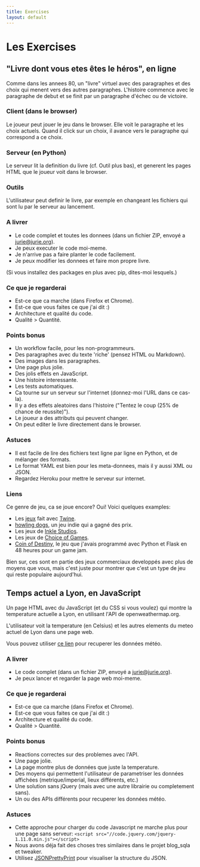 ```yaml
---
title: Exercises
layout: default
---
```

# Les Exercises

## "Livre dont vous etes êtes le héros", en ligne

Comme dans les annees 80, un "livre" virtuel avec des paragraphes et des choix qui menent vers des autres paragraphes. L'histoire commence avec le paragraphe de debut et se finit par un paragraphe d'échec ou de victoire.

### Client (dans le browser)

Le joueur peut jouer le jeu dans le browser. Elle voit le paragraphe et les choix actuels. Quand il click sur un choix, il avance vers le paragraphe qui correspond a ce choix.

### Serveur (en Python)

Le serveur lit la definition du livre (cf. Outil plus bas), et generent les pages HTML que le joueur voit dans le browser.

### Outils

L'utilisateur peut definir le livre, par exemple en changeant les fichiers qui sont lu par le serveur au lancement.

### A livrer

- Le code complet et toutes les donnees (dans un fichier ZIP, envoyé a jurie@jurie.org).
- Je peux executer le code moi-meme.
- Je n'arrive pas a faire planter le code facilement.
- Je peux modifier les donnees et faire mon propre livre.

(Si vous installez des packages en plus avec pip, dites-moi lesquels.)

### Ce que je regarderai

- Est-ce que ca marche (dans Firefox et Chrome).
- Est-ce que vous faites ce que j'ai dit :)
- Architecture et qualité du code.
- Qualité > Quantité.

### Points bonus

- Un workflow facile, pour les non-programmeurs.
- Des paragraphes avec du texte 'riche' (pensez HTML ou Markdown).
- Des images dans les paragraphes.
- Une page plus jolie.
- Des jolis effets en JavaScript.
- Une histoire interessante.
- Les tests automatiques.
- Ca tourne sur un serveur sur l'internet (donnez-moi l'URL dans ce cas-la).
- Il y a des effets aleatoires dans l'histoire ("Tentez le coup (25% de chance de reussite)").
- Le joueur a des attributs qui peuvent changer.
- On peut editer le livre directement dans le browser.

### Astuces

- Il est facile de lire des fichiers text ligne par ligne en Python, et de mélanger des formats.
- Le format YAML est bien pour les meta-donnees, mais il y aussi XML ou JSON.
- Regardez Heroku pour mettre le serveur sur internet.

### Liens

Ce genre de jeu, ca se joue encore? Oui! Voici quelques examples:

- Les [jeux](http://twinehub.weebly.com/) fait avec [Twine](http://twinery.org/).
- [howling dogs](http://aliendovecote.com/uploads/twine/howlingdogs/howlingdogs.html), un jeu indie qui a gagné des prix.
- Les jeux de [Inkle Studios](http://www.inklestudios.com/).
- Les jeux de [Choice of Games](https://www.choiceofgames.com/).
- [Coin of Destiny](http://molyjam12.herokuapp.com), le jeu que j'avais programmé avec Python et Flask en 48 heures pour un game jam.

Bien sur, ces sont en partie des jeux commerciaux developpés avec plus de moyens que vous, mais c'est juste pour montrer que c'est un type de jeu qui reste populaire aujourd'hui.

## Temps actuel a Lyon, en JavaScript

Un page HTML avec du JavaScript (et du CSS si vous voulez) qui montre la temperature actuelle a Lyon, en utilisant l'API de openweathermap.org.

L'utilisateur voit la temperature (en Celsius) et les autres elements du meteo actuel de Lyon dans une page web.

Vous pouvez utiliser [ce lien](http://api.openweathermap.org/data/2.5/find?q=Lyon,fr&units=metric) pour recuperer les données météo.

### A livrer

- Le code complet (dans un fichier ZIP, envoyé a jurie@jurie.org).
- Je peux lancer et regarder la page web moi-meme.

### Ce que je regarderai

- Est-ce que ca marche (dans Firefox et Chrome).
- Est-ce que vous faites ce que j'ai dit :)
- Architecture et qualité du code.
- Qualité > Quantité.

### Points bonus

- Reactions correctes sur des problemes avec l'API.
- Une page jolie.
- La page montre plus de données que juste la temperature.
- Des moyens qui permettent l'utilisateur de parametriser les données affichées (metrique/imperial, lieux différents, etc.)
- Une solution sans jQuery (mais avec une autre librairie ou completement sans).
- Un ou des APIs différents pour recuperer les données météo.

### Astuces

- Cette approche pour charger du code Javascript ne marche plus pour une page sans serveur:
```<script src="//code.jquery.com/jquery-1.11.0.min.js"></script>```
- Nous avons déja fait des choses tres similaires dans le projet blog_sqla et tweaker.
- Utilisez [JSONPrettyPrint](http://jsonprettyprint.com/) pour visualiser la structure du JSON.

